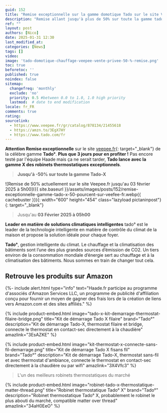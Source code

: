 ```yaml
---
guid: 152
title: "Remise exceptionnelle sur la gamme domotique Tado sur le site Veepee"
description: "Remise allant jusqu'à plus de 50% sur toute la gamme tado X sur le site veepee, vente privée jusqu'au 03/02/2025 à 5 h du matin"
ref: ""
layout: post
authors: [Nico]
date: 2025-01-31 12:30
last_modified_at: 
categories: [News]
tags: []
video: 
image: 'tado-domotique-chauffage-veepee-vente-privee-50-%-remise.png'
toc: true
beforetoc: ''
published: true
noindex: false
sitemap:
  changefreq: 'monthly'
  exclude: 'no'
  priority: 0.5 #between 0.0 to 1.0, 1.0 high priority
  lastmod:  # date to end modification
locale: fr_FR
comments: true
rating:  
sourcelink:
  - https://www.veepee.fr/gr/catalog/878134/21455618
  - https://amzn.to/3EgX7HY
  - https://www.tado.com/fr
---
```


**Attention Remise exceptionnelle** sur le site [veepee.fr](https://www.veepee.fr/gr/catalog/878134/21455618){: target="_blank"} de la célèbre gamme **Tado°**. **Plus que 3 jours pour en profiter !** Pas encore testé par l'équipe Haade mais ça ne serait tarder, **Tado lance avec la gamme X des robinets thermostatiques exceptionnels**.

> **Jusqu'à -50% sur toute la gamme Tado-X**

![Remise de 50% actuellement sur le site Veepee.fr jusqu'au 03 février 2025 à 5h00]({{ site.baseurl }}/assets/images/posts/152/remise-exceptionnelle-gamme-tado-x-50-pourcent-sur-veefee-fr.webp{{ cachebuster }}){: width="600" height="454" class="lazyload pictaninpost"}{: target="_blank"}

> Jusqu'au **03 Février 2025 à 05h00**

**Leader en matière de solutions climatiques intelligentes**
tado° est le leader de la technologie intelligente en matière de contrôle du climat de la maison et propose la solution idéale pour chaque foyer.

**Tado°**, gestion intelligente du climat. Le chauffage et la climatisation des bâtiments sont l’une des plus grandes sources d’émission de CO2. Un tiers environ de la consommation mondiale d’énergie sert au chauffage et à la climatisation des bâtiments. Nous sommes en train de changer tout cela.

## Retrouve les produits sur Amazon

{%- include alert.html type="info" text="Haade.fr participe au programme d'associés d'Amazon Services LLC, un programme de publicité d'affiliation conçu pour fournir un moyen de gagner des frais lors de la création de liens vers Amazon.com et des sites affiliés." %}

{% include product-embed.html image="tado-x-kit-demarrage-thermostat-filaire-bridge.png" title="Kit de démarrage Tado X filaire" brand="Tado°" description="Kit de démarrage Tado-X, thermostat filaire et bridge, connecte le thermostat en contact-sec directement à la chaudière" amazlink="3EsAZKE" %}

{% include product-embed.html image="kit-thermostat-x-connecte-sans-fil-demarrage.png" title="Kit de démarrage Tado X fisans fil" brand="Tado°" description="Kit de démarrage Tado-X, thermostat sans-fil et avec thermostat d'ambiance, connecte le thermostat en contact-sec directement à la chaudière ou par wifi" amazlink="3X4Vfc3" %}

> L'un des meilleurs robinets thermostatiques du marché

{% include product-embed.html image="robinet-tado-x-thermostatique-matter-thread.png" title="Robinet thermostatique Tado° X" brand="Tado°" description="Robinet thermostatique Tado° X, probablement le robinet le plus abouti du marché, compatible matter over thread" amazlink="34aH0EeO" %}


